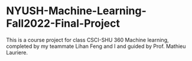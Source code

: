 # NYUSH-Machine-Learning-Fall2022-Final-Project

This is a course project for class CSCI-SHU 360 Machine learning, completed by my teammate Lihan Feng and I and guided by Prof. Mathieu Lauriere.

